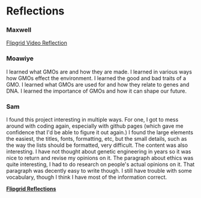 # Reflections

### Maxwell
[Flipgrid Video Reflection](https://flipgrid.com/b1377caa)

### Moawiye

I learned what GMOs are and how they are made. I learned in various ways how GMOs effect the environment. I learned the good and bad traits of a GMO. I learned what GMOs are used for and how they relate to genes and DNA. I learned the importance of GMOs and how it can shape our future. 

### Sam

I found this project interesting in multiple ways. For one, I got to mess around with coding again, especially with github pages (which gave me confidence that I'd be able to figure it out again.) I found the large elements the easiest, the titles, fonts, formatting, etc, but the small details, such as the way the lists should be formatted, very difficult. The content was also interesting. I have not thought about genetic engineering in years so it was nice to return and revise my opinions on it. The paragraph about ethics was quite interesting, I had to do research on people's actual opinions on it. That paragraph was decently easy to write though. I still have trouble with some vocabulary, though I think I have most of the information correct.

__[Flipgrid Reflections](https://flipgrid.com/e2ac3bdc)__
